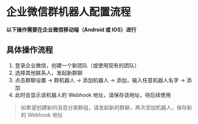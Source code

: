 # 企业微信群机器人配置流程

**以下操作需要在企业微信移动端（Android 或 IOS）进行**

## 具体操作流程

1. 登录企业微信，创建一个新团队（或使用现有的团队）
2. 选择其他联系人，发起新群聊
3. 点击群聊设置 → 群机器人 → 添加机器人 → 添加，输入任意机器人名字 → 添加
4. 此时会显示该机器人的 Webhook 地址，请保存该地址，待后续使用

> 如希望创建新的消息分类群组，请发起新的群聊，再次添加机器人，保存新的 Webhook 地址

